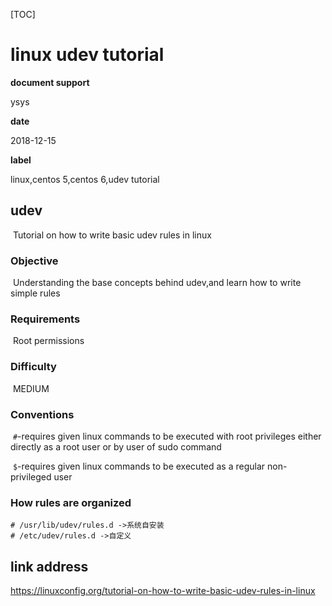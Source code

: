 [TOC]

# linux udev tutorial

**document support**

ysys

**date**

2018-12-15

**label**

linux,centos 5,centos 6,udev tutorial



## udev

​	Tutorial on how to write basic udev rules in linux

### Objective

​	Understanding the base concepts behind udev,and learn how to write simple rules

### Requirements

​	Root permissions

### Difficulty

​	MEDIUM

### Conventions

​	`#`-requires given linux commands to be executed with root privileges either directly as a root user or by user of sudo command

​	`$`-requires given linux commands to be executed as a regular non-privileged user

### How rules are organized

```
# /usr/lib/udev/rules.d ->系统自安装
# /etc/udev/rules.d ->自定义
```











## link address

https://linuxconfig.org/tutorial-on-how-to-write-basic-udev-rules-in-linux

 